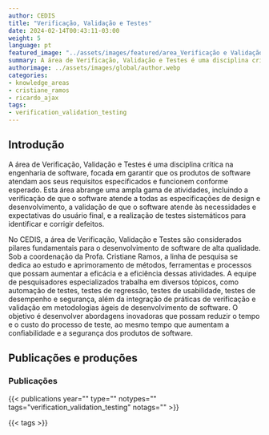 ```yaml
---
author: CEDIS
title: "Verificação, Validação e Testes"
date: 2024-02-14T00:43:11-03:00
weight: 5
language: pt
featured_image: "../assets/images/featured/area_Verificação e Validação.png"
summary: A área de Verificação, Validação e Testes é uma disciplina crítica na engenharia de software, focada em garantir que os produtos de software atendam aos seus requisitos especificados e funcionem conforme esperado.
authorimage: ../assets/images/global/author.webp
categories:
- knowledge_areas
- cristiane_ramos
- ricardo_ajax
tags: 
- verification_validation_testing
---
```

## Introdução
A área de Verificação, Validação e Testes é uma disciplina crítica na engenharia de software, focada em garantir que os produtos de software atendam aos seus requisitos especificados e funcionem conforme esperado. Esta área abrange uma ampla gama de atividades, incluindo a verificação de que o software atende a todas as especificações de design e desenvolvimento, a validação de que o software atende às necessidades e expectativas do usuário final, e a realização de testes sistemáticos para identificar e corrigir defeitos.

No CEDIS, a área de Verificação, Validação e Testes são considerados pilares fundamentais para o desenvolvimento de software de alta qualidade. Sob a coordenação da Profa. Cristiane Ramos, a linha de pesquisa se dedica ao estudo e aprimoramento de métodos, ferramentas e processos que possam aumentar a eficácia e a eficiência dessas atividades. A equipe de pesquisadores especializados trabalha em diversos tópicos, como automação de testes, testes de regressão, testes de usabilidade, testes de desempenho e segurança, além da integração de práticas de verificação e validação em metodologias ágeis de desenvolvimento de software. O objetivo é desenvolver abordagens inovadoras que possam reduzir o tempo e o custo do processo de teste, ao mesmo tempo que aumentam a confiabilidade e a segurança dos produtos de software.

## Publicações e produções
### Publicações

{{< publications year="" type="" notypes="" tags="verification_validation_testing" notags="" >}}

{{< tags >}}